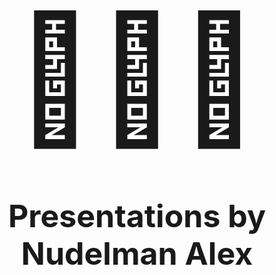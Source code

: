   <div style="font-size: 200px;text-align: center;"><span>👨🏻‍💻</span></div>
  <h2 style="text-align: center;font-size: 50px">Presentations by <div>Nudelman Alex</div></h2>

